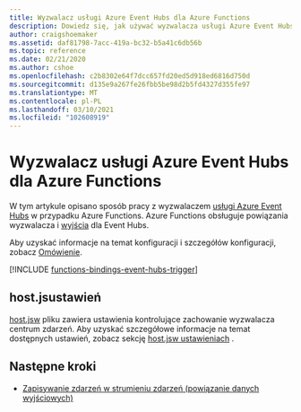 ```yaml
---
title: Wyzwalacz usługi Azure Event Hubs dla Azure Functions
description: Dowiedz się, jak używać wyzwalacza usługi Azure Event Hubs w programie Azure Functions.
author: craigshoemaker
ms.assetid: daf81798-7acc-419a-bc32-b5a41c6db56b
ms.topic: reference
ms.date: 02/21/2020
ms.author: cshoe
ms.openlocfilehash: c2b8302e64f7dcc657fd20ed5d918ed6816d750d
ms.sourcegitcommit: d135e9a267fe26fbb5be98d2b5fd4327d355fe97
ms.translationtype: MT
ms.contentlocale: pl-PL
ms.lasthandoff: 03/10/2021
ms.locfileid: "102608919"
---
```

# <a name="azure-event-hubs-trigger-for-azure-functions"></a>Wyzwalacz usługi Azure Event Hubs dla Azure Functions

W tym artykule opisano sposób pracy z wyzwalaczem [usługi Azure Event Hubs](../event-hubs/event-hubs-about.md) w przypadku Azure Functions. Azure Functions obsługuje powiązania wyzwalacza i [wyjścia](functions-bindings-event-hubs-output.md) dla Event Hubs.

Aby uzyskać informacje na temat konfiguracji i szczegółów konfiguracji, zobacz [Omówienie](functions-bindings-event-hubs.md).

[!INCLUDE [functions-bindings-event-hubs-trigger](../../includes/functions-bindings-event-hubs-trigger.md)]

## <a name="hostjson-settings"></a>host.jsustawień

[host.jsw](functions-host-json.md#eventhub) pliku zawiera ustawienia kontrolujące zachowanie wyzwalacza centrum zdarzeń. Aby uzyskać szczegółowe informacje na temat dostępnych ustawień, zobacz sekcję [host.jsw ustawieniach](functions-bindings-event-hubs.md#hostjson-settings) .

## <a name="next-steps"></a>Następne kroki

- [Zapisywanie zdarzeń w strumieniu zdarzeń (powiązanie danych wyjściowych)](./functions-bindings-event-hubs-output.md)
